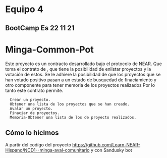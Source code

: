 # Equipo 4 

## BootCamp Es 22 11 21 

# Minga-Common-Pot 

Este proyecto es un contracto desarrollado bajo el protocolo de NEAR.
Que toma el contrato de <Minga aval comunitario>, que tiene la posibilidad de enlistar proyectos y la votación de estos.
Se le adhiere la posibilidad de que los proyectos que se han votado positivo pasan a un estado de busquedad de finaciamiento y otro componente para tener memoria de los proyectos realizados
      Por lo tanto este contrato permite.

      Crear un proyecto.
      Obtener una lista de los proyectos que se han creado.
      Avalar un proyecto.
      Finaciar de proyectos.
      Memoria-Obtener una lista de los de proyecto realizados.


## Cómo lo hicimos 


A partir del codígo del proyecto https://github.com/Learn-NEAR-Hispano/NCD1--minga-aval-comunitario y con Sandusky bot


